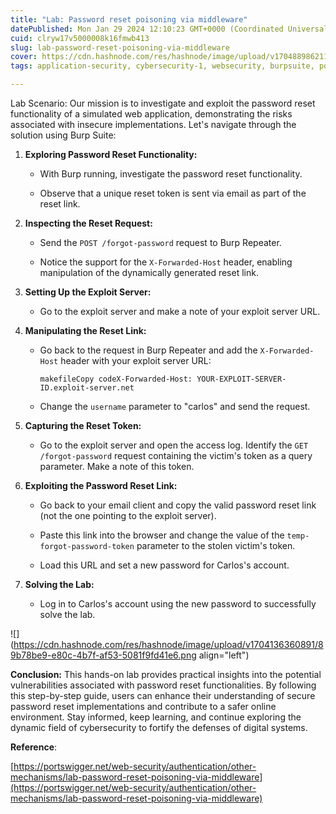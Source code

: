 ```yaml
---
title: "Lab: Password reset poisoning via middleware"
datePublished: Mon Jan 29 2024 12:10:23 GMT+0000 (Coordinated Universal Time)
cuid: clryw17v5000008k16fmwb413
slug: lab-password-reset-poisoning-via-middleware
cover: https://cdn.hashnode.com/res/hashnode/image/upload/v1704889862118/a3ed368b-c899-43e0-bb5b-d6bcbf824f4f.png
tags: application-security, cybersecurity-1, websecurity, burpsuite, portswigger, handson

---
```


Lab Scenario: Our mission is to investigate and exploit the password reset functionality of a simulated web application, demonstrating the risks associated with insecure implementations. Let's navigate through the solution using Burp Suite:

1. **Exploring Password Reset Functionality:**
    
    * With Burp running, investigate the password reset functionality.
        
    * Observe that a unique reset token is sent via email as part of the reset link.
        
2. **Inspecting the Reset Request:**
    
    * Send the `POST /forgot-password` request to Burp Repeater.
        
    * Notice the support for the `X-Forwarded-Host` header, enabling manipulation of the dynamically generated reset link.
        
3. **Setting Up the Exploit Server:**
    
    * Go to the exploit server and make a note of your exploit server URL.
        
4. **Manipulating the Reset Link:**
    
    * Go back to the request in Burp Repeater and add the `X-Forwarded-Host` header with your exploit server URL:
        
        ```plaintext
        makefileCopy codeX-Forwarded-Host: YOUR-EXPLOIT-SERVER-ID.exploit-server.net
        ```
        
    * Change the `username` parameter to "carlos" and send the request.
        
5. **Capturing the Reset Token:**
    
    * Go to the exploit server and open the access log. Identify the `GET /forgot-password` request containing the victim's token as a query parameter. Make a note of this token.
        
6. **Exploiting the Password Reset Link:**
    
    * Go back to your email client and copy the valid password reset link (not the one pointing to the exploit server).
        
    * Paste this link into the browser and change the value of the `temp-forgot-password-token` parameter to the stolen victim's token.
        
    * Load this URL and set a new password for Carlos's account.
        
7. **Solving the Lab:**
    
    * Log in to Carlos's account using the new password to successfully solve the lab.
        

![](https://cdn.hashnode.com/res/hashnode/image/upload/v1704136360891/89b78be9-e80c-4b7f-af53-5081f9fd41e6.png align="left")

**Conclusion:** This hands-on lab provides practical insights into the potential vulnerabilities associated with password reset functionalities. By following this step-by-step guide, users can enhance their understanding of secure password reset implementations and contribute to a safer online environment. Stay informed, keep learning, and continue exploring the dynamic field of cybersecurity to fortify the defenses of digital systems.

**Reference**:

[https://portswigger.net/web-security/authentication/other-mechanisms/lab-password-reset-poisoning-via-middleware](https://portswigger.net/web-security/authentication/other-mechanisms/lab-password-reset-poisoning-via-middleware)